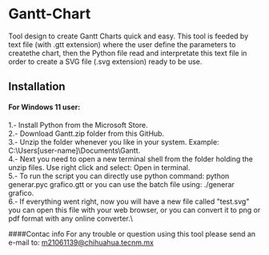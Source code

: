 # Gantt-Chart
Tool design to create Gantt Charts quick and easy. This tool is feeded by text file (with .gtt extension) where the user define the parameters to createthe chart, then the Python file read and interpretate this text file in order to create a SVG file (.svg extension) ready to be use. 

## Installation 

#### For Windows 11 user:
1.- Install Python from the Microsoft Store.\
2.- Download Gantt.zip folder from this GitHub.\
3.- Unzip the folder whenever you like in your system. Example: C:\Users\[user-name]\Documents\Gantt.\
4.- Next you need to open a new terminal shell from the folder holding the unzip files. Use right click and select: Open in terminal.\
5.- To run the script you can directly use python command: python generar.pyc grafico.gtt   or    you can use the batch file using: ./generar grafico.\
6.- If everything went right, now you will have a new file called "test.svg" you can open this file with your web browser, or you can convert it to png or pdf format with any online converter.\



####Contac info
For any trouble or question using this tool please send an e-mail to: m21061139@chihuahua.tecnm.mx

